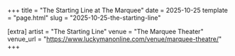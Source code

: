 +++
title = "The Starting Line at The Marquee"
date = 2025-10-25
template = "page.html"
slug = "2025-10-25-the-starting-line"

[extra]
artist = "The Starting Line"
venue = "The Marquee Theater"
venue_url = "https://www.luckymanonline.com/venue/marquee-theatre/"
+++
